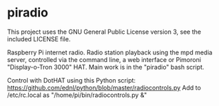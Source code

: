 piradio
=======

This project uses the GNU General Public License version 3, see the included LICENSE file.

Raspberry Pi internet radio. Radio station playback using the mpd media server, controlled via the command line, a web interface or Pimoroni "Display-o-Tron 3000" HAT. Main work is in the "piradio" bash script.

Control with DotHAT using this Python script: https://github.com/ednl/python/blob/master/radiocontrols.py Add to /etc/rc.local as "/home/pi/bin/radiocontrols.py &"
